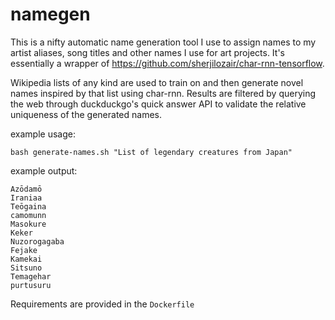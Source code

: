 # namegen

This is a nifty automatic name generation tool I use to assign names to my artist aliases, song titles and other names I use for art projects.
It's essentially a wrapper of https://github.com/sherjilozair/char-rnn-tensorflow.

Wikipedia lists of any kind are used to train on and then generate novel names inspired by that list using char-rnn. 
Results are filtered by querying the web through duckduckgo's quick answer API to validate the relative uniqueness of the generated names.

example usage:
```
bash generate-names.sh "List of legendary creatures from Japan"
```

example output:
```
Azōdamō
Iraniaa
Teōgaina
camomunn
Masokure
Keker
Nuzorogagaba
Fejake
Kamekai
Sitsuno
Temagehar
purtusuru
```

Requirements are provided in the `Dockerfile`
